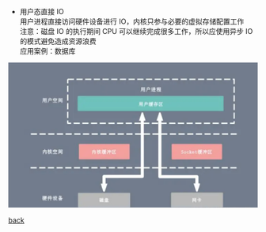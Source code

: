 - 用户态直接 IO  
用户进程直接访问硬件设备进行 IO，内核只参与必要的虚拟存储配置工作  
注意：磁盘 IO 的执行期间 CPU 可以继续完成很多工作，所以应使用异步 IO 的模式避免造成资源浪费  
应用案例：数据库  

![image](image/3.png)  

[back](../5.md)  